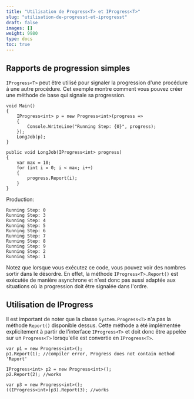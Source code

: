 ```yaml
---
title: "Utilisation de Progress<T> et IProgress<T>"
slug: "utilisation-de-progresst-et-iprogresst"
draft: false
images: []
weight: 9980
type: docs
toc: true
---
```


## Rapports de progression simples
`IProgress<T>` peut être utilisé pour signaler la progression d'une procédure à une autre procédure. Cet exemple montre comment vous pouvez créer une méthode de base qui signale sa progression.

    void Main()
    {
        IProgress<int> p = new Progress<int>(progress =>
        {
            Console.WriteLine("Running Step: {0}", progress);
        });
        LongJob(p);
    }
    
    public void LongJob(IProgress<int> progress)
    {
        var max = 10;
        for (int i = 0; i < max; i++)
        {
            progress.Report(i);
        }
    }

Production:

    Running Step: 0
    Running Step: 3
    Running Step: 4
    Running Step: 5
    Running Step: 6
    Running Step: 7
    Running Step: 8
    Running Step: 9
    Running Step: 2
    Running Step: 1

Notez que lorsque vous exécutez ce code, vous pouvez voir des nombres sortir dans le désordre. En effet, la méthode `IProgress<T>.Report()` est exécutée de manière asynchrone et n'est donc pas aussi adaptée aux situations où la progression doit être signalée dans l'ordre.

## Utilisation de IProgress<T>
Il est important de noter que la classe `System.Progress<T>` n'a pas la méthode `Report()` disponible dessus. Cette méthode a été implémentée explicitement à partir de l'interface `IProgress<T>` et doit donc être appelée sur un `Progress<T>` lorsqu'elle est convertie en `IProgress<T>`.

    var p1 = new Progress<int>();
    p1.Report(1); //compiler error, Progress does not contain method 'Report'

    IProgress<int> p2 = new Progress<int>();
    p2.Report(2); //works
    
    var p3 = new Progress<int>();
    ((IProgress<int>)p3).Report(3); //works

